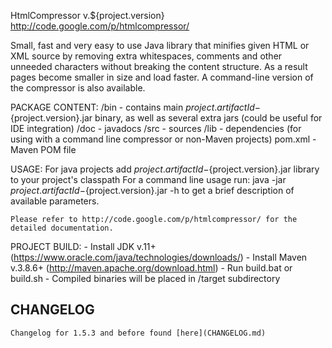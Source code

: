 
HtmlCompressor v.${project.version}
http://code.google.com/p/htmlcompressor/
	
Small, fast and very easy to use Java library that minifies given HTML or XML source by removing extra whitespaces, comments and other unneeded characters without breaking the content structure. As a result pages become smaller in size and load faster. A command-line version of the compressor is also available. 


PACKAGE CONTENT:
	/bin - contains main ${project.artifactId}-${project.version}.jar binary, 
			as well as several extra jars (could be useful for IDE integration)
	/doc - javadocs
	/src - sources
	/lib - dependencies (for using with a command line compressor or non-Maven projects)
	pom.xml - Maven POM file

USAGE:
	For java projects add ${project.artifactId}-${project.version}.jar library to your project's classpath
	For a command line usage run:
		java -jar ${project.artifactId}-${project.version}.jar -h
	to get a brief description of available parameters.
	
	Please refer to http://code.google.com/p/htmlcompressor/ for the detailed documentation.

PROJECT BUILD:
	- Install JDK v.11+ (https://www.oracle.com/java/technologies/downloads/)
	- Install Maven v.3.8.6+ (http://maven.apache.org/download.html)
	- Run build.bat or build.sh
	- Compiled binaries will be placed in /target subdirectory

## CHANGELOG ##
    Changelog for 1.5.3 and before found [here](CHANGELOG.md)
